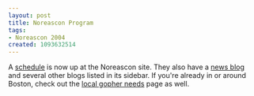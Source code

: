 ```yaml
---
layout: post
title: Noreascon Program
tags:
- Noreascon 2004
created: 1093632514
---
```

 A [schedule](http://noreascon.com/schedule/) is now up at the Noreascon site.  They also have a [news blog](http://noreascon4.blogs.com/news/) and several other blogs listed in its sidebar.  If you're already in or around Boston, check out the [local gopher needs](http://noreascon.com/volunteers/local-gophers.html) page as well.
